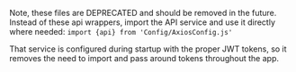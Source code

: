 Note, these files are DEPRECATED and should be removed in the future.  Instead of these api wrappers, import the API service and use it directly where needed: `import {api} from 'Config/AxiosConfig.js'`

That service is configured during startup with the proper JWT tokens, so it removes the need to import and pass around tokens throughout the app.